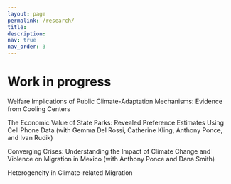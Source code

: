 ```yaml
---
layout: page
permalink: /research/
title: 
description: 
nav: true
nav_order: 3
---
```


# Work in progress
Welfare Implications of Public Climate-Adaptation Mechanisms: Evidence from Cooling Centers

The Economic Value of State Parks: Revealed Preference Estimates Using Cell Phone Data (with Gemma Del Rossi, Catherine Kling, Anthony Ponce, and Ivan Rudik)

Converging Crises: Understanding the Impact of Climate Change and Violence on Migration in Mexico (with Anthony Ponce and Dana Smith)

Heterogeneity in Climate-related Migration